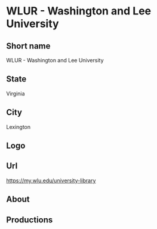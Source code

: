 # WLUR - Washington and Lee University

## Short name

WLUR - Washington and Lee University

## State

Virginia

## City

Lexington

## Logo

## Url

https://my.wlu.edu/university-library

## About

## Productions
